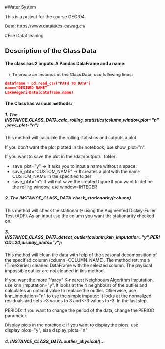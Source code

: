#Water System

This is a project for the course GEO374.

Data: https://www.datalakes-eawag.ch/


#File DataCleaning
## Description of the Class Data
#### The class has 2 imputs: A Pandas DataFrame and a name:

--> To create an instance ot the Class Data, use following lines:
```json
dataframe = pd.read_csv("PATH TO DATA")
name="DESIRED NAME"
LakeAegeri=Data(dataframe,name)
```

#### The Class has various methods:
##### 1. The INSTANCE_CLASS_DATA.calc_rolling_statistics(column,window,plot="n",save_plot="n")
This method will calculate the rolling statistics and outputs a plot.

If you don't want the plot plotted in the notebook, use show_plot="n".

If you want to save the plot in the /data/output/.. folder:
- save_plot="y" -> It asks you to input a name without a space.
- save_plot="CUSTOM_NAME" -> It creates a plot with the name CUSTOM_NAME in the specified folder
- save_plot="n": It will not save the created figure
If you want to define the rolling window, use window=INTEGER


##### 2. The INSTANCE_CLASS_DATA.check_stationarity(column)
This method will check the stationarity using the Augmented Dickey-Fuller Test (ADF). As an input use the column you want the stationarity checked on.


##### 3. INSTANCE_CLASS_DATA.detect_outlier(column,knn_imputation="y",PERIOD=24,display_plots="y"):
This method will clean the data with help of the seasonal decomposition of the specified column (column=COLUMN_NAME). The method returns a (TimeSeries) cleaned DataFrame with the selected column. The physical impossible outlier are not cleaned in this method.

If you want the more "fancy" K-nearest Neighbours Algorithm Imputation, use knn_imputation="y". It looks at the 4 neighbours of the outlier and calculates an optimal value to replace the outlier. Otherwise, use knn_imputation="n" to use the simple imputer: It looks at the normalized residuals and sets >3 values to 3 and <-3 values to -3. In the last step.

PERIOD: If you want to change the period of the data, change the PERIOD parameter.

Display plots in the notebook: If you want to display the plots, use display_plots="y", else display_plots="n"

##### 4. INSTANCE_CLASS_DATA.outlier_physical()...
